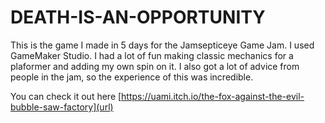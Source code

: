 # DEATH-IS-AN-OPPORTUNITY
This is the game I made in 5 days for the Jamsepticeye Game Jam. I used GameMaker Studio. I had a lot of fun making classic mechanics for a plaformer and adding my own spin on it. I also got a lot of advice from people in the jam, so the experience of this was incredible.

You can check it out here
[https://uami.itch.io/the-fox-against-the-evil-bubble-saw-factory](url)

